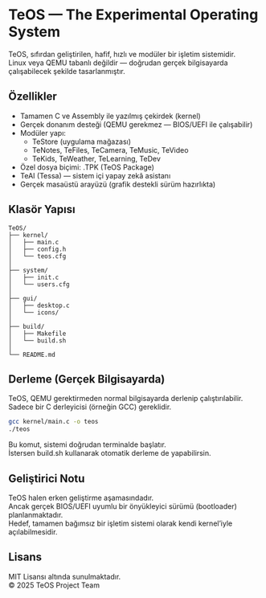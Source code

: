# TeOS — The Experimental Operating System

TeOS, sıfırdan geliştirilen, hafif, hızlı ve modüler bir işletim sistemidir.  
Linux veya QEMU tabanlı değildir — doğrudan gerçek bilgisayarda çalışabilecek şekilde tasarlanmıştır.

## Özellikler

- Tamamen C ve Assembly ile yazılmış çekirdek (kernel)
- Gerçek donanım desteği (QEMU gerekmez — BIOS/UEFI ile çalışabilir)
- Modüler yapı:
  - TeStore (uygulama mağazası)
  - TeNotes, TeFiles, TeCamera, TeMusic, TeVideo
  - TeKids, TeWeather, TeLearning, TeDev
- Özel dosya biçimi: .TPK (TeOS Package)
- TeAI (Tessa) — sistem içi yapay zekâ asistanı
- Gerçek masaüstü arayüzü (grafik destekli sürüm hazırlıkta)

## Klasör Yapısı

```
TeOS/
├── kernel/
│   ├── main.c
│   ├── config.h
│   └── teos.cfg
│
├── system/
│   ├── init.c
│   └── users.cfg
│
├── gui/
│   ├── desktop.c
│   └── icons/
│
├── build/
│   ├── Makefile
│   └── build.sh
│
└── README.md
```

## Derleme (Gerçek Bilgisayarda)

TeOS, QEMU gerektirmeden normal bilgisayarda derlenip çalıştırılabilir.  
Sadece bir C derleyicisi (örneğin GCC) gereklidir.

```bash
gcc kernel/main.c -o teos
./teos
```

Bu komut, sistemi doğrudan terminalde başlatır.  
İstersen build.sh kullanarak otomatik derleme de yapabilirsin.

## Geliştirici Notu

TeOS halen erken geliştirme aşamasındadır.  
Ancak gerçek BIOS/UEFI uyumlu bir önyükleyici sürümü (bootloader) planlanmaktadır.  
Hedef, tamamen bağımsız bir işletim sistemi olarak kendi kernel’iyle açılabilmesidir.

## Lisans

MIT Lisansı altında sunulmaktadır.  
© 2025 TeOS Project Team

